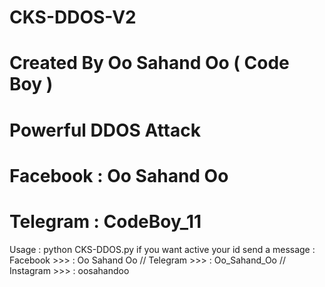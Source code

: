 # CKS-DDOS-V2
# Created By Oo Sahand Oo ( Code Boy )
# Powerful DDOS Attack
# Facebook : Oo Sahand Oo
# Telegram : CodeBoy_11
Usage : python CKS-DDOS.py  if you want active your id send a message : Facebook >>> : Oo Sahand Oo // Telegram >>> : Oo_Sahand_Oo // Instagram >>> : oosahandoo

